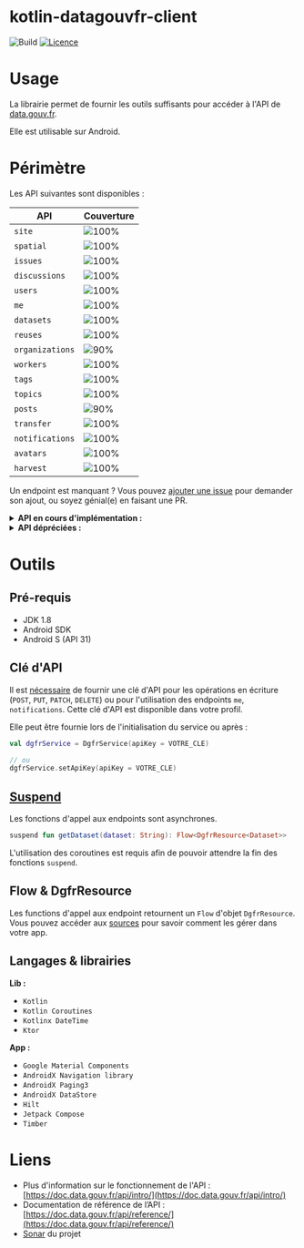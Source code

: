 # kotlin-datagouvfr-client

![Build](https://github.com/BapNesS/kotlin-datagouvfr-client/actions/workflows/build.yml/badge.svg) [![Licence](https://img.shields.io/badge/License-Apache%202.0-blue.svg?style=flat)](http://www.apache.org/licenses/LICENSE-2.0)

# Usage

La librairie permet de fournir les outils suffisants pour accéder à l'API de [data.gouv.fr](https://data.gouv.fr).

Elle est utilisable sur Android.

# Périmètre

Les API suivantes sont disponibles :

| API	           | Couverture                                                            |
| ---------------- | :-------------------------------------------------------------------- |
| `site`           | ![100%](https://img.shields.io/badge/-100%25-success?style=flat-square) |
| `spatial`        | ![100%](https://img.shields.io/badge/-100%25-success?style=flat-square) |
| `issues`         | ![100%](https://img.shields.io/badge/-100%25-success?style=flat-square) |
| `discussions`    | ![100%](https://img.shields.io/badge/-100%25-success?style=flat-square) |
| `users`          | ![100%](https://img.shields.io/badge/-100%25-success?style=flat-square) |
| `me`             | ![100%](https://img.shields.io/badge/-100%25-success?style=flat-square) |
| `datasets`       | ![100%](https://img.shields.io/badge/-100%25-success?style=flat-square) |
| `reuses`         | ![100%](https://img.shields.io/badge/-100%25-success?style=flat-square) |
| `organizations`  | ![90%](https://img.shields.io/badge/-90%25-yellowgreen?style=flat-square) |
| `workers`        | ![100%](https://img.shields.io/badge/-100%25-success?style=flat-square) |
| `tags`           | ![100%](https://img.shields.io/badge/-100%25-success?style=flat-square) |
| `topics`         | ![100%](https://img.shields.io/badge/-100%25-success?style=flat-square) |
| `posts`          | ![90%](https://img.shields.io/badge/-90%25-yellowgreen?style=flat-square) |
| `transfer`       | ![100%](https://img.shields.io/badge/-100%25-success?style=flat-square) |
| `notifications`  | ![100%](https://img.shields.io/badge/-100%25-success?style=flat-square) |
| `avatars`        | ![100%](https://img.shields.io/badge/-100%25-success?style=flat-square) |
| `harvest`        | ![100%](https://img.shields.io/badge/-100%25-success?style=flat-square) |

Un endpoint est manquant ? Vous pouvez [ajouter une issue](https://github.com/BapNesS/kotlin-datagouvfr-client/issues/new?labels=enhancement&title=Ajouter+le+endpoint+%5BNom+du+endpoint%5D) pour demander son ajout, ou soyez génial(e) en faisant une PR.

<details>
<summary><strong>API en cours d'implémentation :</strong></summary>
<p>

| API | Méthode |  Nom |
|---|---|---|
 `organizations` | `POST` | `organization_logo` |
 `organizations` | `PUT` | `resize_organization_logo` |
 `organizations` | `POST` | `post_membership_request_api` |
 `posts` | `POST` | `post_image` |
 `posts` | `PUT` | `resize_post_image` |


</p>
</details>
<details>
<summary><strong>API dépréciées :</strong></summary>
<p>

| API | Méthode | Chemin | Nom |
|---|---|---|---|
| `site` | `GET` | `/metrics/{id}` | `metrics_for` |

</p>
</details>

#  Outils

## Pré-requis

* JDK 1.8
* Android SDK
* Android S (API 31)

## Clé d'API

Il est [nécessaire](https://doc.data.gouv.fr/api/intro/#authentification) de fournir une clé d'API pour les opérations en écriture (`POST`, `PUT`, `PATCH`, `DELETE`) ou pour l'utilisation des endpoints `me`,  `notifications`. Cette clé d'API est disponible dans votre profil.

Elle peut être fournie lors de l'initialisation du service ou après :
```kotlin
val dgfrService = DgfrService(apiKey = VOTRE_CLE)

// ou
dgfrService.setApiKey(apiKey = VOTRE_CLE)
```

## [Suspend](https://kotlinlang.org/docs/async-programming.html#futures-promises-and-others)

Les fonctions d'appel aux endpoints sont asynchrones.

```kotlin
suspend fun getDataset(dataset: String): Flow<DgfrResource<Dataset>>
```

L'utilisation des coroutines est requis afin de pouvoir attendre la fin des fonctions `suspend`.

## Flow & DgfrResource

Les functions d'appel aux endpoint retournent un `Flow` d'objet `DgfrResource`.
Vous pouvez accéder aux [sources](https://github.com/BapNesS/kotlin-datagouvfr-client/tree/develop/lib-client/src/main/java/com/baptistecarlier/kotlin/datagouvfr/client/exception/DgfrResource.kt) pour savoir comment les gérer dans votre app.


## Langages & librairies

**Lib :**
* `Kotlin`
* `Kotlin Coroutines`
* `Kotlinx DateTime`
* `Ktor`

**App :**
* `Google Material Components`
* `AndroidX Navigation library`
* `AndroidX Paging3`
* `AndroidX DataStore`
* `Hilt`
* `Jetpack Compose`
* `Timber`

# Liens
* Plus d'information sur le fonctionnement de l'API : [https://doc.data.gouv.fr/api/intro/](https://doc.data.gouv.fr/api/intro/)
* Documentation de référence de l’API : [https://doc.data.gouv.fr/api/reference/](https://doc.data.gouv.fr/api/reference/)
* [Sonar](https://sonarcloud.io/dashboard?id=com.baptistecarlier.kotlin.datagouvfr%3Adatagouvfr-client) du projet
